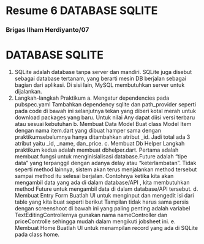 # Resume 6 DATABASE SQLITE

### Brigas Ilham Herdiyanto/07

# DATABASE SQLITE

1. SQLite adalah database tanpa server dan mandiri. SQLite juga disebut sebagai database tertanam, yang berarti mesin DB berjalan sebagai bagian dari aplikasi. Di sisi lain, MySQL membutuhkan server untuk dijalankan.
2. Langkah-langkah Praktikum
   a. Mengatur dependencies pada pubspec.yaml
   Tambahkan dependency sqlite dan path_provider seperti pada code di bawah ini selanjutnya tekan yang diberi kotal merah untuk download packages yang baru. Untuk nilai Any dapat diisi versi terbaru atau sesuai kebutuhan
   b. Membuat Data Model
   Buat class Model Item dengan nama item.dart yang dibuat hamper sama dengan praktikumsebelumnya hanya ditambahkan atribut \_id. Jadi total ada 3 atribut yaitu \_id, \_name, dan_price.
   c. Membuat Db Helper
   Langkah praktikum kedua adalah membuat dbhelper.dart. Pertama adalah membuat fungsi untuk menginisialisasi database.Future adalah “tipe data” yang terpanggil dengan adanya delay atau “keterlambatan”. Tidak seperti method lainnya, sistem akan terus menjalankan method tersebut sampai method itu
   selesai berjalan. Contohnya ketika kita akan mengambil data yang ada di dalam database/API , kita membutuhkan method Future untuk mengambil data di dalam database/API tersebut.
   d. Membuat Entry Form
   Buatlah UI untuk menginput dan mengedit isi dari table yang kita buat seperti berikut Tampilan tidak harus sama persis dengan screenshoot di bawah ini yang paling penting adalah variabel TextEditingControllernya gunakan nama nameController dan priceControlle sehingga mudah dalam mengikuti jobsheet ini.
   e. Membuat Home
   Buatlah UI untuk menampilan record yang ada di SQLite pada class home.
